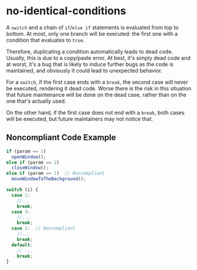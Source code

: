 # no-identical-conditions

A `switch` and a chain of `if`/`else if` statements is evaluated from top to bottom. At most, only 
one branch will be executed: the first one with a condition that evaluates to `true`.

Therefore, duplicating a condition automatically leads to dead code. Usually, this is due to a 
copy/paste error. At best, it's simply dead code and at worst, it's a bug that is likely to induce 
further bugs as the code is maintained, and obviously it could lead to unexpected behavior.

For a `switch`, if the first case ends with a `break`, the second case will never be executed, 
rendering it dead code. Worse there is the risk in this situation that future maintenance will be 
done on the dead case, rather than on the one that's actually used.

On the other hand, if the first case does not end with a `break`, both cases will be executed, 
but future maintainers may not notice that.

## Noncompliant Code Example

```typescript
if (param == 1)
  openWindow();
else if (param == 2)
  closeWindow();
else if (param == 1)  // Noncompliant
  moveWindowToTheBackground();

switch (i) {
  case 1:
    //...
    break;
  case 3:
    //...
    break;
  case 1:  // Noncompliant
    //...
    break;
  default:
    // ...
    break;
}
```